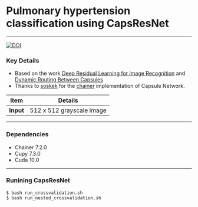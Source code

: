 # Pulmonary hypertension classification using CapsResNet

---
[![DOI](https://zenodo.org/badge/298153172.svg)](https://zenodo.org/badge/latestdoi/298153172)
### Key Details
* Based on the work [Deep Residual Learning for Image Recognition](https://www.cvfoundation.org/openaccess/content_cvpr_2016/papers/He_Deep_Residual_Learning_CVPR_2016_paper.pdf) and [Dynamic Routing Between Capsules](https://arxiv.org/abs/1710.09829)
* Thanks to [soskek](https://github.com/soskek/dynamic_routing_between_capsules) for the [chainer](https://github.com/chainer/chainer) implementation of Capsule Network.



|Item| Details|
|---|---|
|**Input**|512 x 512 grayscale image|



---
### Dependencies
* Chainer 7.2.0
* Cupy 7.3.0
* Cuda 10.0

---
### Runining CapsResNet
```
$ bash run_crossvalidation.sh
$ bash run_nested_crossvalidation.sh
```
